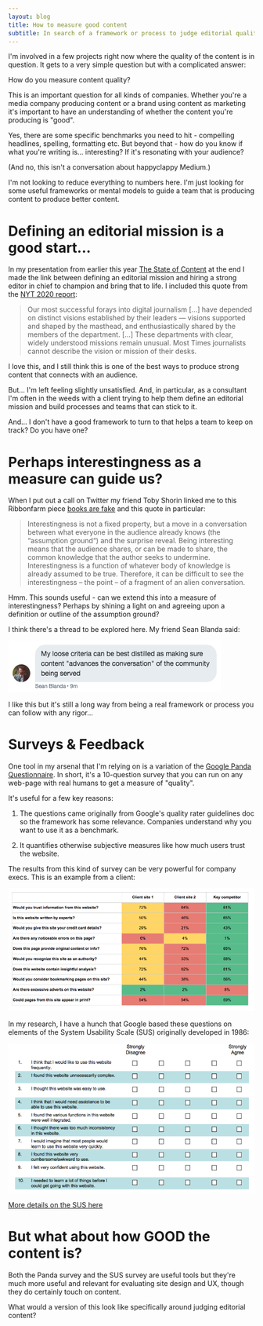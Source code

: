 ```yaml
---
layout: blog
title: How to measure good content
subtitle: In search of a framework or process to judge editorial quality
---
```


I'm involved in a few projects right now where the quality of the content is in question. It gets to a very simple question but with a complicated answer:

How do you measure content quality?

This is an important question for all kinds of companies. Whether you're a media company producing content or a brand using content as marketing it's important to have an understanding of whether the content you're producing is "good".

Yes, there are some specific benchmarks you need to hit - compelling headlines, spelling, formatting etc. But beyond that - how do you know if what you're writing is... interesting? If it's resonating with your audience?

(And no, this isn't a conversation about happyclappy Medium.)

I'm not looking to reduce everything to numbers here. I'm just looking for some useful frameworks or mental models to guide a team that is producing content to produce better content.

# Defining an editorial mission is a good start...

In my presentation from earlier this year [The State of Content](http://tomcritchlow.com/2017/02/24/the-state-of-media/) at the end I made the link between defining an editorial mission and hiring a strong editor in chief to champion and bring that to life. I included this quote from the [NYT 2020 report](https://www.nytimes.com/projects/2020-report/):

> Our most successful forays into digital journalism [...] have depended on distinct visions established by their leaders — visions supported and shaped by the masthead, and enthusiastically shared by the members of the department. [...] These departments with clear, widely understood missions remain unusual. Most Times journalists cannot describe the vision or mission of their desks.

I love this, and I still think this is one of the best ways to produce strong content that connects with an audience.

But... I'm left feeling slightly unsatisfied. And, in particular, as a consultant I'm often in the weeds with a client trying to help them define an editorial mission and build processes and teams that can stick to it.

And... I don't have a good framework to turn to that helps a team to keep on track? Do you have one?

# Perhaps interestingness as a measure can guide us?

When I put out a call on Twitter my friend Toby Shorin linked me to this Ribbonfarm piece [books are fake](https://www.ribbonfarm.com/2017/06/01/why-books-are-fake/) and this quote in particular:

> Interestingness is not a fixed property, but a move in a conversation between what everyone in the audience already knows (the “assumption ground“) and the surprise reveal. Being interesting means that the audience shares, or can be made to share, the common knowledge that the author seeks to undermine. Interestingness is a function of whatever body of knowledge is already assumed to be true. Therefore, it can be difficult to see the interestingness – the point – of a fragment of an alien conversation.

Hmm. This sounds useful - can we extend this into a measure of interestingness? Perhaps by shining a light on and agreeing upon a definition or outline of the assumption ground?

I think there's a thread to be explored here. My friend Sean Blanda said:

![](/images/seanblandatweet.png)

I like this but it's still a long way from being a real framework or process you can follow with any rigor...

# Surveys & Feedback

One tool in my arsenal that I'm relying on is a variation of the [Google Panda Questionnaire](https://www.distilled.net/blog/seo/replicate-googles-panda-questionnaire-processing/). In short, it's a 10-question survey that you can run on any web-page with real humans to get a measure of "quality".

It's useful for a few key reasons:

1) The questions came originally from Google's quality rater guidelines doc so the framework has some relevance. Companies understand why you want to use it as a benchmark.

2) It quantifies otherwise subjective measures like how much users trust the website.

The results from this kind of survey can be very powerful for company execs. This is an example from a client:

![](/images/panda.png)

In my research, I have a hunch that Google based these questions on elements of the System Usability Scale (SUS) originally developed in 1986:

![](/images/sus.png)

[More details on the SUS here](https://www.usability.gov/how-to-and-tools/methods/system-usability-scale.html)

# But what about how GOOD the content is?

Both the Panda survey and the SUS survey are useful tools but they're much more useful and relevant for evaluating site design and UX, though they do certainly touch on content.

What would a version of this look like specifically around judging editorial content?

